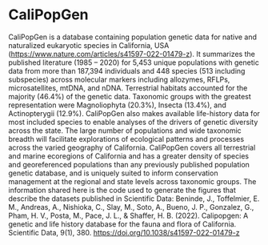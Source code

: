 # CaliPopGen

CaliPopGen is a database containing population genetic data for native and naturalized eukaryotic species in California, USA (https://www.nature.com/articles/s41597-022-01479-z). It summarizes the published literature (1985 – 2020) for 5,453 unique populations with genetic data from more than 187,394 individuals and 448 species (513 including subspecies) across molecular markers including allozymes, RFLPs, microsatellites, mtDNA, and nDNA. Terrestrial
habitats accounted for the majority (46.4%) of the genetic data. Taxonomic groups with the greatest representation were Magnoliophyta (20.3%), Insecta (13.4%), and Actinopterygii
(12.9%). CaliPopGen also makes available life-history data for most included species to
enable analyses of the drivers of genetic diversity across the state. The large number of populations and wide taxonomic breadth will
facilitate explorations of ecological patterns and processes across the varied geography of California. CaliPopGen covers all terrestrial
and marine ecoregions of California and has a greater density of species and georeferenced populations than any previously published
population genetic database, and is uniquely suited to inform conservation management at the regional and state levels across taxonomic
groups.
The information shared here is the code used to generate the figures that describe the datasets published in Scientific Data:
Beninde, J., Toffelmier, E. M., Andreas, A., Nishioka, C., Slay, M., Soto, A., Bueno, J. P., Gonzalez, G., Pham, H. V., Posta, M., Pace, J. L., & Shaffer, H. B. (2022). Calipopgen: A genetic and life history database for the fauna and flora of California. Scientific Data, 9(1), 380. https://doi.org/10.1038/s41597-022-01479-z


